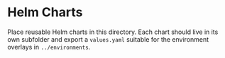 # Helm Charts

Place reusable Helm charts in this directory. Each chart should live in its own subfolder and export a `values.yaml` suitable for the environment overlays in `../environments`.
